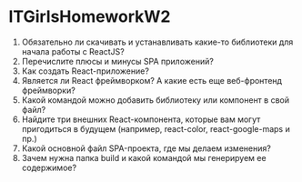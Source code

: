 # ITGirlsHomeworkW2

1. Обязательно ли скачивать и устанавливать какие-то библиотеки для начала работы с ReactJS?
2. Перечислите плюсы и минусы SPA приложений?
3. Как создать React-приложение?
4. Является ли React фреймворком? А какие есть еще веб-фронтенд фреймворки?
5. Какой командой можно добавить библиотеку или компонент в свой файл?
6. Найдите три внешних React-компонента, которые вам могут пригодиться в будущем (например, react-color, react-google-maps и пр.)
7. Какой основной файл SPA-проекта, где мы делаем изменения?
8. Зачем нужна папка build и какой командой мы генерируем ее содержимое?
